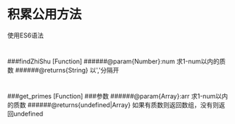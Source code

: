 # 积累公用方法
使用ES6语法
#
###findZhiShu [Function]
######@param{Number}:num   求1-num以内的质数
######@returns{String}   以','分隔开
#
###get_primes [Function]
###参数
######@param{Array}:arr   求1-num以内的质数
######@returns{undefined|Array} 如果有质数则返回数组，没有则返回undefined



